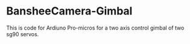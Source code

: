 # BansheeCamera-Gimbal
This is code for Ardiuno Pro-micros for a two axis control gimbal of two sg90 servos. 
